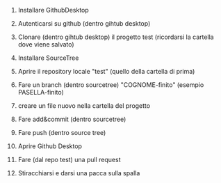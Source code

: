 1. Installare GithubDesktop
2. Autenticarsi su github (dentro gihtub desktop)
3. Clonare  (dentro gihtub desktop) il progetto test (ricordarsi la cartella dove viene salvato)


1. Installare SourceTree
2. Aprire il repository locale "test" (quello della cartella di prima)
3. Fare un branch (dentro sourcetree) "COGNOME-finito" (esempio PASELLA-finito)
4. creare un file nuovo nella cartella del progetto
5. Fare add&commit  (dentro sourcetree)
6. Fare push (dentro source tree)



1. Aprire Github Desktop
2. Fare (dal repo test) una pull request
3. Stiracchiarsi e darsi una pacca sulla spalla
